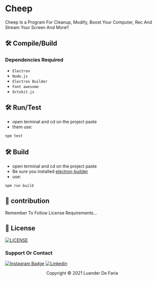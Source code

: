 # Cheep

Cheep Is a Program For Cleanup, Modify, Boost Your Computer, Rec And Stream Your Screen And More!!

##  🛠️ Compile/Build

### Dependencies Required
- `Electron`
- `Node.js`
- `Electron Builder`
- `Font awesome`
- `Octokit.js`

## 🛠️ Run/Test
- open terminal and cd on the project paste
- them use:
```sh
npm test
```

## 🛠️ Build
- open terminal and cd on the project paste
- Be sure you installed [electron-builder](https://www.electron.build/)
- use:
```sh
npm run build
```

## 🤝 contribution

Remember To Follow License Requirements...

## 🔖 License
[![LICENSE](https://img.shields.io/badge/MIT_License-E58080?style=for-the-badge&logo=bookstack&logoColor=white)](/LICENSE)

### Support Or Contact

[![Instagram Badge](https://img.shields.io/badge/Instagram-E4405F?style=for-the-badge&logo=instagram&logoColor=white)](https://instagram.com/luanderfarias/)
[![Linkedin](https://img.shields.io/badge/LinkedIn-0077B5?style=for-the-badge&logo=linkedin&logoColor=white)](https://www.linkedin.com/in/luander-de-faria-474269205/)

<p align="center">Copyright © 2021 Luander De Faria</p>
